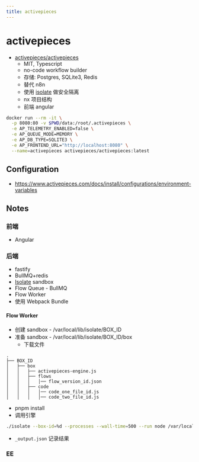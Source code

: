 ```yaml
---
title: activepieces
---
```


# activepieces

- [activepieces/activepieces](https://github.com/activepieces/activepieces)
  - MIT, Typescript
  - no-code workflow builder
  - 存储: Postgres, SQLite3, Redis
  - 替代 n8n
  - 使用 [isolate](../../os/linux/sys/isolate.md) 做安全隔离
  - nx 项目结构
  - 前端 angular

```bash
docker run --rm -it \
  -p 8080:80 -v $PWD/data:/root/.activepieces \
  -e AP_TELEMETRY_ENABLED=false \
  -e AP_QUEUE_MODE=MEMORY \
  -e AP_DB_TYPE=SQLITE3 \
  -e AP_FRONTEND_URL="http://localhost:8080" \
  --name=activepieces activepieces/activepieces:latest
```

## Configuration

- https://www.activepieces.com/docs/install/configurations/environment-variables

## Notes

### 前端

- Angular

### 后端

- fastify
- BullMQ+redis
- [Isolate](https://github.com/ioi/isolate) sandbox
- Flow Queue - BullMQ
- Flow Worker
- 使用 Webpack Bundle

#### Flow Worker

- 创建 sandbox - /var/local/lib/isolate/BOX_ID
- 准备 sandbox - /var/local/lib/isolate/BOX_ID/box
  - 下载文件

```
.
├── BOX_ID
│   ├── box
│   │   ├── activepieces-engine.js
│   │   ├── flows
│   │   │   │── flow_version_id.json
│   │   ├── code
│   │   │   │── code_one_file_id.js
│   │   │   │── code_two_file_id.js
```

- pnpm install
- 调用引擎

```bash
./isolate --box-id=%d --processes --wall-time=500 --run node /var/local/lib/isolate/BOX_ID/box/activepieces-engine.js
```

- `_output.json` 记录结果

### EE
